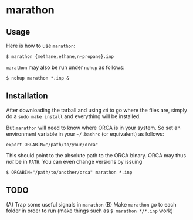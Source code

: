 # marathon

## Usage

Here is how to use `marathon`:

    $ marathon {methane,ethane,n-propane}.inp

`marathon` may also be run under `nohup` as follows:

    $ nohup marathon *.inp &

## Installation

After downloading the tarball and using `cd` to go where the files are, simply do a `sudo make install` and everything will be installed.

But `marathon` will need to know where ORCA is in your system.
So set an environment variable in your `~/.bashrc` (or equivalent) as follows:

    export ORCABIN="/path/to/your/orca"

This should point to the absolute path to the ORCA binary.
ORCA may thus *not* be in `PATH`.
You can even change versions by issuing

    $ ORCABIN="/path/to/another/orca" marathon *.inp

## TODO

(A) Trap some useful signals in `marathon`
(B) Make `marathon` go to each folder in order to run (make things such as `$ marathon */*.inp` work)
